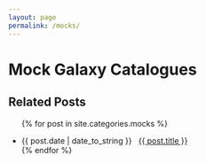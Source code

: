```yaml
---
layout: page
permalink: /mocks/
---
```


<h1>Mock Galaxy Catalogues</h1>



<h2 class="page-heading">Related Posts</h2>

<ul class="post-list">

{% for post in site.categories.mocks %}
 <li><span>{{ post.date | date_to_string }}</span> &nbsp; <a href="{{ post.url }}">{{ post.title }}</a></li>
{% endfor %}

</ul>

